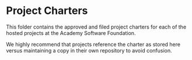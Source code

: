 # Project Charters

This folder contains the approved and filed project charters for each of the hosted projects at the Academy Software Foundation.

We highly recommend that projects reference the charter as stored here versus maintaining a copy in their own repository to avoid confusion.
